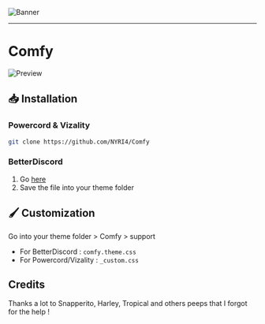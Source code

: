 ![Banner](https://nyri4.github.io/Comfy/assets/banner.png)

---

# Comfy
![Preview](https://i.ibb.co/p1JGyC6/image.png)

## 📥 Installation

### Powercord & Vizality

```sh
git clone https://github.com/NYRI4/Comfy
```

### BetterDiscord

1. Go [here](https://betterdiscord.net/ghdl?id=3550)
2. Save the file into your theme folder

## 🖌️ Customization
Go into your theme folder > Comfy > support
- For BetterDiscord : `comfy.theme.css`
- For Powercord/Vizality : `_custom.css`

## Credits

Thanks a lot to Snapperito, Harley, Tropical and others peeps that I forgot for the help !
